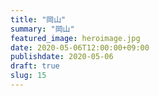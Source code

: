 ```yaml
---
title: "岡山"
summary: "岡山"
featured_image: heroimage.jpg
date: 2020-05-06T12:00:00+09:00
publishdate: 2020-05-06
draft: true
slug: 15
---
```

